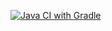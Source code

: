 [![Java CI with Gradle](https://github.com/Sizova-QA88/Automation4.Selenide/actions/workflows/gradle.yml/badge.svg)](https://github.com/Sizova-QA88/Automation4.Selenide/actions/workflows/gradle.yml)